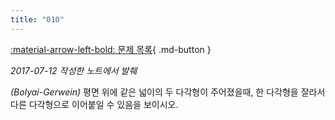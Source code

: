 ```yaml
---
title: "010"
---
```


[:material-arrow-left-bold: 문제 목록](../index.md){ .md-button }

*2017-07-12 작성한 노트에서 발췌*

*(Bolyai-Gerwein)* 평면 위에 같은 넓이의 두 다각형이 주어졌을때, 한 다각형을 잘라서 다른 다각형으로 이어붙일 수 있음을 보이시오.
